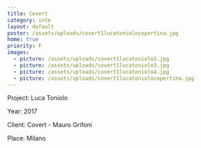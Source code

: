 ```yaml
---
title: Covert
category: inte
layout: default
poster: /assets/uploads/covert1lucatoniolocopertina.jpg
home: true
priority: F
images:
  - picture: /assets/uploads/covert1lucatoniolo2.jpg
  - picture: /assets/uploads/covert1lucatoniolo3.jpg
  - picture: /assets/uploads/covert1lucatoniolo4.jpg
  - picture: /assets/uploads/covert1lucatoniolocopertina.jpg
---
```

Project: Luca Toniolo

Year: 2017

Client: Covert - Mauro Grifoni

Place: Milano
